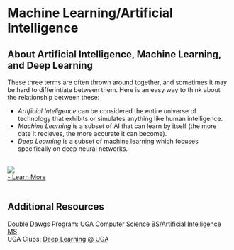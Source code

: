 # Machine Learning/Artificial Intelligence

## About Artificial Intelligence, Machine Learning, and Deep Learning

These three terms are often thrown around together, and sometimes it may be hard to differintiate between them. Here is an easy way to think about the relationship between these:

* *Artificial Inteligence* can be considered the entire universe of technology that exhibits or simulates anything like human intelligence.
* *Machine Learning* is a subset of AI that can learn by itself (the more date it recieves, the more accurate it can become).
* *Deep Learning* is a subset of machine learning which focuses specifically on deep neural networks.<br /><br />

<img src="https://1.cms.s81c.com/sites/default/files/2020-06-03/AI_ML_DL.png"></br>
[ - Learn More](https://www.ibm.com/cloud/learn/what-is-artificial-intelligence) </br></br>



## Additional Resources
Double Dawgs Program: [UGA Computer Science BS/Artificial Intelligence MS](http://doubledawgs.uga.edu/ProgramDetails/10080) <br />
UGA Clubs: [Deep Learning @ UGA](https://delug.github.io/)<br />

